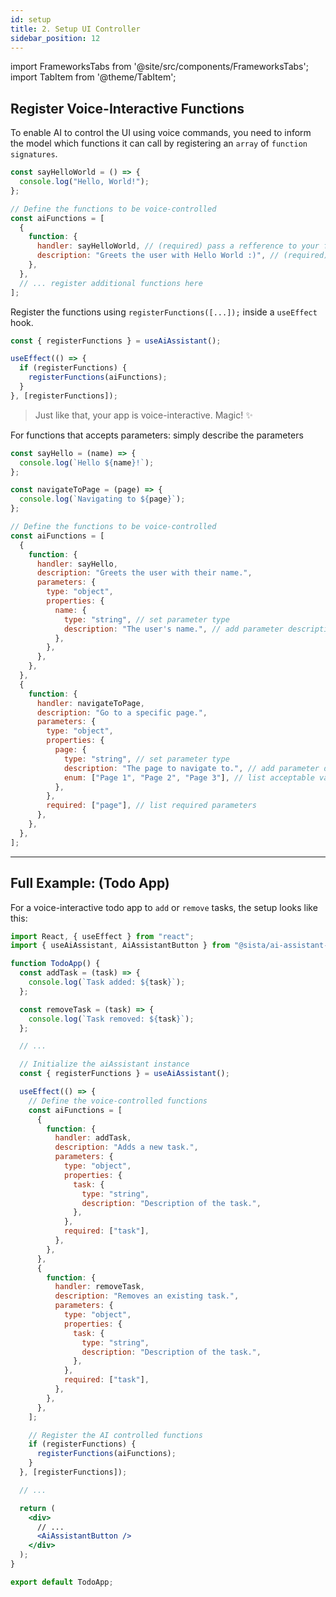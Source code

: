 ```yaml
---
id: setup
title: 2. Setup UI Controller
sidebar_position: 12
---
```


import FrameworksTabs from '@site/src/components/FrameworksTabs';
import TabItem from '@theme/TabItem';

<FrameworksTabs>
<TabItem value='react'>

## Register Voice-Interactive Functions

To enable AI to control the UI using voice commands, you need to inform the model which functions it can call by registering an `array` of `function signatures`.

```jsx
const sayHelloWorld = () => {
  console.log("Hello, World!");
};

// Define the functions to be voice-controlled
const aiFunctions = [
  {
    function: {
      handler: sayHelloWorld, // (required) pass a refference to your function
      description: "Greets the user with Hello World :)", // (required) its important to include clear description (our smart AI automatically handles different variations.)
    },
  },
  // ... register additional functions here
];
```

Register the functions using `registerFunctions([...]);` inside a `useEffect` hook.

```jsx
const { registerFunctions } = useAiAssistant();

useEffect(() => {
  if (registerFunctions) {
    registerFunctions(aiFunctions);
  }
}, [registerFunctions]);
```

> Just like that, your app is voice-interactive. Magic! :sparkles:

For functions that accepts parameters: simply describe the parameters

```jsx
const sayHello = (name) => {
  console.log(`Hello ${name}!`);
};

const navigateToPage = (page) => {
  console.log(`Navigating to ${page}`);
};

// Define the functions to be voice-controlled
const aiFunctions = [
  {
    function: {
      handler: sayHello,
      description: "Greets the user with their name.",
      parameters: {
        type: "object",
        properties: {
          name: {
            type: "string", // set parameter type
            description: "The user's name.", // add parameter description
          },
        },
      },
    },
  },
  {
    function: {
      handler: navigateToPage,
      description: "Go to a specific page.",
      parameters: {
        type: "object",
        properties: {
          page: {
            type: "string", // set parameter type
            description: "The page to navigate to.", // add parameter description
            enum: ["Page 1", "Page 2", "Page 3"], // list acceptable values
          },
        },
        required: ["page"], // list required parameters
      },
    },
  },
];
```

---

## Full Example: (Todo App)

For a voice-interactive todo app to `add` or `remove` tasks, the setup looks like this:

```jsx
import React, { useEffect } from "react";
import { useAiAssistant, AiAssistantButton } from "@sista/ai-assistant-react";

function TodoApp() {
  const addTask = (task) => {
    console.log(`Task added: ${task}`);
  };

  const removeTask = (task) => {
    console.log(`Task removed: ${task}`);
  };

  // ...

  // Initialize the aiAssistant instance
  const { registerFunctions } = useAiAssistant();

  useEffect(() => {
    // Define the voice-controlled functions
    const aiFunctions = [
      {
        function: {
          handler: addTask,
          description: "Adds a new task.",
          parameters: {
            type: "object",
            properties: {
              task: {
                type: "string",
                description: "Description of the task.",
              },
            },
            required: ["task"],
          },
        },
      },
      {
        function: {
          handler: removeTask,
          description: "Removes an existing task.",
          parameters: {
            type: "object",
            properties: {
              task: {
                type: "string",
                description: "Description of the task.",
              },
            },
            required: ["task"],
          },
        },
      },
    ];

    // Register the AI controlled functions
    if (registerFunctions) {
      registerFunctions(aiFunctions);
    }
  }, [registerFunctions]);

  // ...

  return (
    <div>
      // ...
      <AiAssistantButton />
    </div>
  );
}

export default TodoApp;
```

</TabItem>

</FrameworksTabs>
